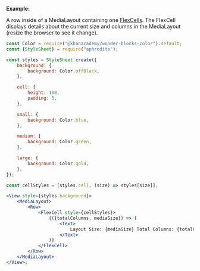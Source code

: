 **Example:**

A row inside of a MediaLayout containing one [FlexCells](#flexcell). The FlexCell displays details about the current size and columns in the MediaLayout (resize the browser to see it change).

```jsx
const Color = require("@khanacademy/wonder-blocks-color").default;
const {StyleSheet} = require("aphrodite");

const styles = StyleSheet.create({
	background: {
		background: Color.offBlack,
	},

	cell: {
		height: 100,
		padding: 5,
	},

	small: {
		background: Color.blue,
	},

	medium: {
		background: Color.green,
	},

	large: {
		background: Color.gold,
	},
});

const cellStyles = [styles.cell, (size) => styles[size]];

<View style={styles.background}>
	<MediaLayout>
		<Row>
			<FlexCell style={cellStyles}>
				{({totalColumns, mediaSize}) => (
					<Text>
						Layout Size: {mediaSize} Total Columns: {totalColumns}
					</Text>
				)}
			</FlexCell>
		</Row>
	</MediaLayout>
</View>;
```
